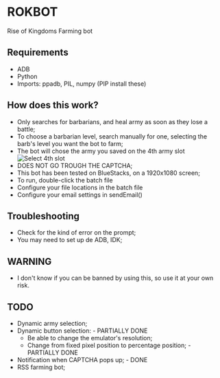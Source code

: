 # ROKBOT
Rise of Kingdoms Farming bot

## Requirements

- ADB
- Python
- Imports: ppadb, PIL, numpy (PIP install these)

## How does this work?
- Only searches for barbarians, and heal army as soon as they lose a battle;
- To choose a barbarian level, search manually for one, selecting the barb's level you want the bot to farm;
- The bot will chose the army you saved on the 4th army slot ![Select 4th slot](https://image.prntscr.com/image/8Y7qyWjXSdS-0BE36PPQaw.png)
- DOES NOT GO TROUGH THE CAPTCHA;
- This bot has been tested on BlueStacks, on a 1920x1080 screen;
- To run, double-click the batch file
- Configure your file locations in the batch file
- Configure your email settings in sendEmail()

## Troubleshooting
- Check for the kind of error on the prompt;
- You may need to set up de ADB, IDK;

## WARNING
- I don't know if you can be banned by using this, so use it at  your own risk.

## TODO
- Dynamic army selection;
- Dynamic button selection: - PARTIALLY DONE
  - Be able to change the emulator's resolution;
  - Change from fixed pixel position to percentage position; - PARTIALLY DONE
- Notification when CAPTCHA pops up; - DONE
- RSS farming bot;
